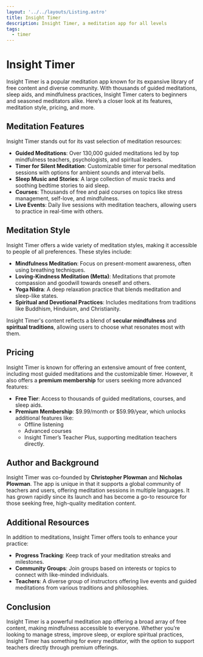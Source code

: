 ```yaml
---
layout: '../../layouts/Listing.astro'
title: Insight Timer
description: Insight Timer, a meditation app for all levels
tags:
  - timer
---
```


# Insight Timer

Insight Timer is a popular meditation app known for its expansive library of free content and diverse community. With thousands of guided meditations, sleep aids, and mindfulness practices, Insight Timer caters to beginners and seasoned meditators alike. Here’s a closer look at its features, meditation style, pricing, and more.

## Meditation Features

Insight Timer stands out for its vast selection of meditation resources:

- **Guided Meditations**: Over 130,000 guided meditations led by top mindfulness teachers, psychologists, and spiritual leaders.
- **Timer for Silent Meditation**: Customizable timer for personal meditation sessions with options for ambient sounds and interval bells.
- **Sleep Music and Stories**: A large collection of music tracks and soothing bedtime stories to aid sleep.
- **Courses**: Thousands of free and paid courses on topics like stress management, self-love, and mindfulness.
- **Live Events**: Daily live sessions with meditation teachers, allowing users to practice in real-time with others.

## Meditation Style

Insight Timer offers a wide variety of meditation styles, making it accessible to people of all preferences. These styles include:

- **Mindfulness Meditation**: Focus on present-moment awareness, often using breathing techniques.
- **Loving-Kindness Meditation (Metta)**: Meditations that promote compassion and goodwill towards oneself and others.
- **Yoga Nidra**: A deep relaxation practice that blends meditation and sleep-like states.
- **Spiritual and Devotional Practices**: Includes meditations from traditions like Buddhism, Hinduism, and Christianity.

Insight Timer's content reflects a blend of **secular mindfulness** and **spiritual traditions**, allowing users to choose what resonates most with them.

## Pricing

Insight Timer is known for offering an extensive amount of free content, including most guided meditations and the customizable timer. However, it also offers a **premium membership** for users seeking more advanced features:

- **Free Tier**: Access to thousands of guided meditations, courses, and sleep aids.
- **Premium Membership**: $9.99/month or $59.99/year, which unlocks additional features like:
  - Offline listening
  - Advanced courses
  - Insight Timer’s Teacher Plus, supporting meditation teachers directly.

## Author and Background

Insight Timer was co-founded by **Christopher Plowman** and **Nicholas Plowman**. The app is unique in that it supports a global community of teachers and users, offering meditation sessions in multiple languages. It has grown rapidly since its launch and has become a go-to resource for those seeking free, high-quality meditation content.

## Additional Resources

In addition to meditations, Insight Timer offers tools to enhance your practice:

- **Progress Tracking**: Keep track of your meditation streaks and milestones.
- **Community Groups**: Join groups based on interests or topics to connect with like-minded individuals.
- **Teachers**: A diverse group of instructors offering live events and guided meditations from various traditions and philosophies.

## Conclusion

Insight Timer is a powerful meditation app offering a broad array of free content, making mindfulness accessible to everyone. Whether you’re looking to manage stress, improve sleep, or explore spiritual practices, Insight Timer has something for every meditator, with the option to support teachers directly through premium offerings.